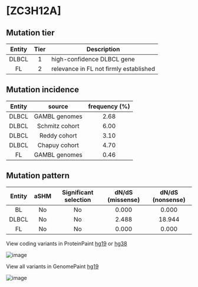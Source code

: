 # [ZC3H12A]

## Mutation tier

|Entity|Tier|Description                           |
|:------:|:----:|--------------------------------------|
|DLBCL |1   |high-confidence DLBCL gene            |
|FL    |2   |relevance in FL not firmly established|
## Mutation incidence

|Entity|source        |frequency (%)|
|:------:|:--------------:|:-------------:|
|DLBCL |GAMBL genomes |2.68         |
|DLBCL |Schmitz cohort|6.00         |
|DLBCL |Reddy cohort  |3.10         |
|DLBCL |Chapuy cohort |4.70         |
|FL    |GAMBL genomes |0.46         |

## Mutation pattern

|Entity|aSHM|Significant selection|dN/dS (missense)|dN/dS (nonsense)|
|:------:|:----:|:---------------------:|:----------------:|:----------------:|
|BL    |No  |No                   |0.000           | 0.000          |
|DLBCL |No  |No                   |2.488           |18.944          |
|FL    |No  |No                   |0.000           | 0.000          |



View coding variants in ProteinPaint [hg19](https://www.bcgsc.ca/downloads/morinlab/GAMBL/test/genes/ZC3H12A_protein.html)  or [hg38](https://www.bcgsc.ca/downloads/morinlab/GAMBL/test/genes/ZC3H12A_protein_hg38.html)

![image](../../images/proteinpaint/ZC3H12A_NM_025079.svg)

View all variants in GenomePaint [hg19](https://www.bcgsc.ca/downloads/morinlab/GAMBL/test/genes/ZC3H12A.html)

![image](../../images/proteinpaint/ZC3H12A.svg)

